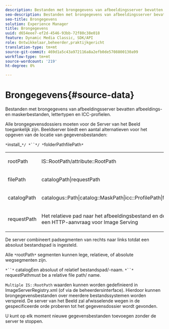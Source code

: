 ```yaml
---
description: Bestanden met brongegevens van afbeeldingsserver bevatten afbeeldings- en maskerbestanden, lettertypen en ICC-profielen.
seo-description: Bestanden met brongegevens van afbeeldingsserver bevatten afbeeldings- en maskerbestanden, lettertypen en ICC-profielen.
seo-title: Brongegevens
solution: Experience Manager
title: Brongegevens
uuid: d654eee7-ef2d-4546-93bb-72f80c38e018
feature: Dynamic Media Classic, SDK/API
role: Ontwikkelaar,beheerder,praktijkgericht
translation-type: tm+mt
source-git-commit: 469d1a5c43a972116a8a2efb0de5708800130a99
workflow-type: tm+mt
source-wordcount: '219'
ht-degree: 0%

---
```



# Brongegevens{#source-data}

Bestanden met brongegevens van afbeeldingsserver bevatten afbeeldings- en maskerbestanden, lettertypen en ICC-profielen.

Alle brongegevensdossiers moeten voor de Server van het Beeld toegankelijk zijn. Beeldserver biedt een aantal alternatieven voor het opgeven van de locatie van gegevensbestanden:

`*`install_`*/ *``*/ *`folderPathfilePath`*`

<table id="simpletable_26686444C7EF46D6BC4C0490C8010BF9"> 
 <tr class="strow"> 
  <td class="stentry"> <p><span class="codeph"> <span class="varname"> rootPath</span></span> </p></td> 
  <td class="stentry"> <p><span class="codeph"> IS::RootPath/attribute::RootPath</span> </p></td> 
 </tr> 
 <tr class="strow"> 
  <td class="stentry"> <p><span class="codeph"> <span class="varname"> filePath  </span></span> </p></td> 
  <td class="stentry"> <p><span class="codeph"> catalogPath|requestPath</span> </p></td> 
 </tr> 
 <tr class="strow"> 
  <td class="stentry"> <p><span class="codeph"> <span class="varname"> catalogPath</span></span> </p></td> 
  <td class="stentry"> <p><span class="codeph"> catalogus::Path|catalog::MaskPath|icc::ProfilePath|font::FontPath|font::MetricsPath</span> </p></td> 
 </tr> 
 <tr class="strow"> 
  <td class="stentry"> <p><span class="codeph"> <span class="varname"> requestPath</span></span> </p></td> 
  <td class="stentry"> <p><span class="codeph"> Het relatieve pad naar het afbeeldingsbestand en de naam die zijn opgegeven in een HTTP-aanvraag voor Image Serving</span> </p></td> 
 </tr> 
</table>

De server combineert padsegmenten van rechts naar links totdat een absoluut bestandspad is ingesteld.

Alle `*`rootPath`*` segmenten kunnen lege, relatieve, of absolute wegsegmenten zijn.

`*``*` catalogEen absoluut of relatief bestandspad/-naam. `*``*` requestPathmust be a relative file path/ name.

`Multiple IS::RootPath` waarden kunnen worden gedefinieerd in ImageServerRegistry.xml (of via de beheerdersinterface). Hierdoor kunnen brongegevensbestanden over meerdere bestandssystemen worden verspreid. De server van het Beeld zal afwisselende wegen in de gespecificeerde orde proberen tot het gegevensdossier wordt gevonden.

U kunt op elk moment nieuwe gegevensbestanden toevoegen zonder de server te stoppen.

